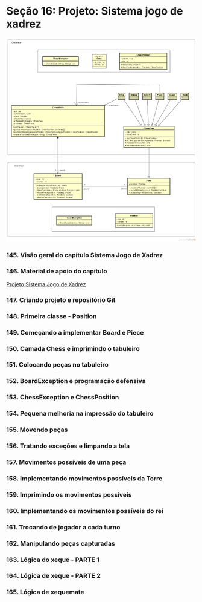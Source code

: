 # Seção 16: Projeto: Sistema jogo de xadrez

![Chess System design](chess-system-design.png "Chess System design")

### 145. Visão geral do capítulo Sistema Jogo de Xadrez

### 146. Material de apoio do capítulo

[Projeto Sistema Jogo de Xadrez](https://github.com/Alexandresl/Curso-java-1/blob/master/PDFs/Aula%20143%20-%20Projeto%20Sistema%20de%20Xadrez.pdf)

### 147. Criando projeto e repositório Git

### 148. Primeira classe - Position

### 149. Começando a implementar Board e Piece

### 150. Camada Chess e imprimindo o tabuleiro

### 151. Colocando peças no tabuleiro

### 152. BoardException e programação defensiva

### 153. ChessException e ChessPosition

### 154. Pequena melhoria na impressão do tabuleiro

### 155. Movendo peças

### 156. Tratando exceções e limpando a tela

### 157. Movimentos possíveis de uma peça 

### 158. Implementando movimentos possíveis da Torre

### 159. Imprimindo os movimentos possíveis

### 160. Implementando os movimentos possíveis do rei

### 161. Trocando de jogador a cada turno

### 162. Manipulando peças capturadas

### 163. Lógica do xeque - PARTE 1

### 164. Lógica de xeque - PARTE 2

### 165. Lógica de xequemate

